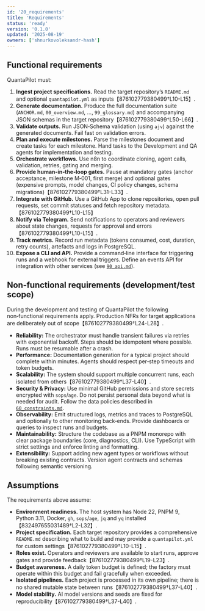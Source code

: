 ```yaml
---
id: '20_requirements'
title: 'Requirements'
status: 'ready'
version: '0.1.0'
updated: '2025-08-19'
owners: ['shnurkovoleksandr-hash']
---
```


## Functional requirements

QuantaPilot must:

1. **Ingest project specifications.** Read the target repository’s `README.md` and optional `quantapilot.yml` as inputs【876102779380499†L10-L15】.
2. **Generate documentation.** Produce the full documentation suite (`ANCHOR.md`, `00_overview.md`, …, `99_glossary.md`) and accompanying JSON schemas in the target repository【876102779380499†L50-L66】.
3. **Validate outputs.** Run JSON‑Schema validation (using `ajv`) against the generated documents. Fail fast on validation errors.
4. **Plan and execute milestones.** Parse the milestones document and create tasks for each milestone. Hand tasks to the Development and QA agents for implementation and testing.
5. **Orchestrate workflows.** Use n8n to coordinate cloning, agent calls, validation, retries, gating and merging.
6. **Provide human‑in‑the‑loop gates.** Pause at mandatory gates (anchor acceptance, milestone M‑001, first merge) and optional gates (expensive prompts, model changes, CI policy changes, schema migrations)【876102779380499†L31-L33】.
7. **Integrate with GitHub.** Use a GitHub App to clone repositories, open pull requests, set commit statuses and fetch repository metadata.【876102779380499†L10-L15】
8. **Notify via Telegram.** Send notifications to operators and reviewers about state changes, requests for approval and errors【876102779380499†L10-L15】.
9. **Track metrics.** Record run metadata (tokens consumed, cost, duration, retry counts), artefacts and logs in PostgreSQL.
10. **Expose a CLI and API.** Provide a command‑line interface for triggering runs and a webhook for external triggers. Define an events API for integration with other services (see [`90_api.md`](90_api.md)).

## Non‑functional requirements (development/test scope)

During the development and testing of QuantaPilot the following non‑functional requirements apply. Production NFRs for target applications are deliberately out of scope【876102779380499†L24-L28】.

- **Reliability:** The orchestrator must handle transient failures via retries with exponential backoff. Steps should be idempotent where possible. Runs must be resumable after a crash.
- **Performance:** Documentation generation for a typical project should complete within minutes. Agents should respect per‑step timeouts and token budgets.
- **Scalability:** The system should support multiple concurrent runs, each isolated from others【876102779380499†L37-L40】.
- **Security & Privacy:** Use minimal GitHub permissions and store secrets encrypted with `sops`/`age`. Do not persist personal data beyond what is needed for audit. Follow the data policies described in [`60_constraints.md`](60_constraints.md).
- **Observability:** Emit structured logs, metrics and traces to PostgreSQL and optionally to other monitoring back‑ends. Provide dashboards or queries to inspect runs and budgets.
- **Maintainability:** Structure the codebase as a PNPM monorepo with clear package boundaries (core, diagnostics, CLI). Use TypeScript with strict settings and enforce linting and formatting.
- **Extensibility:** Support adding new agent types or workflows without breaking existing contracts. Version agent contracts and schemas following semantic versioning.

## Assumptions

The requirements above assume:

- **Environment readiness.** The host system has Node 22, PNPM 9, Python 3.11, Docker, `gh`, `sops`/`age`, `jq` and `yq` installed【832497655031489†L2-L32】.
- **Project specification.** Each target repository provides a comprehensive `README.md` describing what to build and may provide a `quantapilot.yml` for custom settings【876102779380499†L10-L15】.
- **Roles exist.** Operators and reviewers are available to start runs, approve gates and provide feedback【876102779380499†L19-L23】.
- **Budget awareness.** A daily token budget is defined; the factory must operate within this budget and fail gracefully when exceeded.
- **Isolated pipelines.** Each project is processed in its own pipeline; there is no shared mutable state between runs【876102779380499†L37-L40】.
- **Model stability.** AI model versions and seeds are fixed for reproducibility【876102779380499†L37-L40】.
